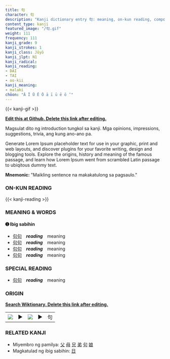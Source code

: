 ```yaml
---
title: 句
character: 句
description: "Kanji dictionary entry 句: meaning, on-kun reading, compounds, origin, related kanji"
content_type: kanji
featured_image: "/句.gif"
weight: 111
frequency: 111
kanji_grade: 9
kanji_strokes: 1
kanji_class: Jōyō
kanji_jlpt: N1
kanji_radical: 
kanji_reading: 
- DAI
- TAI
- oo-kii
kanji_meaning:
- malaki
chōon: "Ā Ī Ū Ē Ō ā ī ū ē ō ’"
---
```

[//]: # (Don't edit the line below. Kanji animated GIF code is automatically generated.)
{{< kanji-gif >}}

[//]: # (Edit below this line.)

**[Edit this at Github. Delete this link after editing.](https://github.com/tim0g/tim/tree/main/content/kanji/句/index.md)**

Magsulat dito ng introduction tungkol sa kanji. Mga opinions, impressions, suggestions, trivia, ang kung ano-ano pa.

Generate Lorem Ipsum placeholder text for use in your graphic, print and web layouts, and discover plugins for your favorite writing, design and blogging tools. Explore the origins, history and meaning of the famous passage, and learn how Lorem Ipsum went from scrambled Latin passage to ubiqitous dummy text.
 
**Mnemonic:** "Maikling sentence na makakatulong sa pagsaulo."

### ON-KUN READING

[//]: # (Don't edit the line below. ON-KUN READING code is automatically generated.)
{{< kanji-reading >}}

### MEANING & WORDS

#### ➊ **Ibig sabihin**
  - [句](../句)[句](../句)　***reading***　meaning
  - [句](../句)[句](../句)　***reading***　meaning
  - [句](../句)[句](../句)　***reading***　meaning
  - [句](../句)[句](../句)　***reading***　meaning

### SPECIAL READING
  - [句](../句)[句](../句)　***reading***　meaning

### ORIGIN

**[Search Wiktionary. Delete this link after editing.](https://wiktionary.org/wiki/句)**
<table class="kanji-table"><tr><td>
<img src="60px-句-bronze.svg.png">
</td><td>▶</td><td>
<img src="60px-句-oracle.svg.png">
</td><td>▶</td>
<td class="kanji-origin">句</td>
</tr></table>

### RELATED KANJI
- Miyembro ng pamilya: [父](../父) [母](../母) [兄](../兄) [弟](../弟) [句](../句) [娘](../娘)
- Magkatulad ng ibig sabihin: [日](../日)

